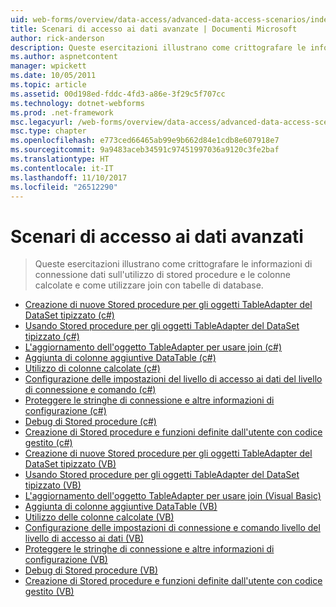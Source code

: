 ```yaml
---
uid: web-forms/overview/data-access/advanced-data-access-scenarios/index
title: Scenari di accesso ai dati avanzate | Documenti Microsoft
author: rick-anderson
description: Queste esercitazioni illustrano come crittografare le informazioni di connessione dati sull'utilizzo di stored procedure e le colonne calcolate e come utilizzare join con tabelle di database...
ms.author: aspnetcontent
manager: wpickett
ms.date: 10/05/2011
ms.topic: article
ms.assetid: 00d198ed-fddc-4fd3-a86e-3f29c5f707cc
ms.technology: dotnet-webforms
ms.prod: .net-framework
msc.legacyurl: /web-forms/overview/data-access/advanced-data-access-scenarios
msc.type: chapter
ms.openlocfilehash: e773ced66465ab99e9b662d84e1cdb8e607918e7
ms.sourcegitcommit: 9a9483aceb34591c97451997036a9120c3fe2baf
ms.translationtype: HT
ms.contentlocale: it-IT
ms.lasthandoff: 11/10/2017
ms.locfileid: "26512290"
---
```

<a name="advanced-data-access-scenarios"></a>Scenari di accesso ai dati avanzati
====================
> Queste esercitazioni illustrano come crittografare le informazioni di connessione dati sull'utilizzo di stored procedure e le colonne calcolate e come utilizzare join con tabelle di database.


- [Creazione di nuove Stored procedure per gli oggetti TableAdapter del DataSet tipizzato (c#)](creating-new-stored-procedures-for-the-typed-dataset-s-tableadapters-cs.md)
- [Usando Stored procedure per gli oggetti TableAdapter del DataSet tipizzato (c#)](using-existing-stored-procedures-for-the-typed-dataset-s-tableadapters-cs.md)
- [L'aggiornamento dell'oggetto TableAdapter per usare join (c#)](updating-the-tableadapter-to-use-joins-cs.md)
- [Aggiunta di colonne aggiuntive DataTable (c#)](adding-additional-datatable-columns-cs.md)
- [Utilizzo di colonne calcolate (c#)](working-with-computed-columns-cs.md)
- [Configurazione delle impostazioni del livello di accesso ai dati del livello di connessione e comando (c#)](configuring-the-data-access-layer-s-connection-and-command-level-settings-cs.md)
- [Proteggere le stringhe di connessione e altre informazioni di configurazione (c#)](protecting-connection-strings-and-other-configuration-information-cs.md)
- [Debug di Stored procedure (c#)](debugging-stored-procedures-cs.md)
- [Creazione di Stored procedure e funzioni definite dall'utente con codice gestito (c#)](creating-stored-procedures-and-user-defined-functions-with-managed-code-cs.md)
- [Creazione di nuove Stored procedure per gli oggetti TableAdapter del DataSet tipizzato (VB)](creating-new-stored-procedures-for-the-typed-dataset-s-tableadapters-vb.md)
- [Usando Stored procedure per gli oggetti TableAdapter del DataSet tipizzato (VB)](using-existing-stored-procedures-for-the-typed-dataset-s-tableadapters-vb.md)
- [L'aggiornamento dell'oggetto TableAdapter per usare join (Visual Basic)](updating-the-tableadapter-to-use-joins-vb.md)
- [Aggiunta di colonne aggiuntive DataTable (VB)](adding-additional-datatable-columns-vb.md)
- [Utilizzo delle colonne calcolate (VB)](working-with-computed-columns-vb.md)
- [Configurazione delle impostazioni di connessione e comando livello del livello di accesso ai dati (VB)](configuring-the-data-access-layer-s-connection-and-command-level-settings-vb.md)
- [Proteggere le stringhe di connessione e altre informazioni di configurazione (VB)](protecting-connection-strings-and-other-configuration-information-vb.md)
- [Debug di Stored procedure (VB)](debugging-stored-procedures-vb.md)
- [Creazione di Stored procedure e funzioni definite dall'utente con codice gestito (VB)](creating-stored-procedures-and-user-defined-functions-with-managed-code-vb.md)
